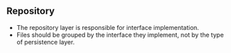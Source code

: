 ## Repository
- The repository layer is responsible for interface implementation.
- Files should be grouped by the interface they implement, not by the type of persistence layer.
